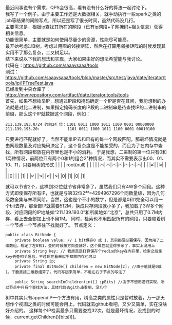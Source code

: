 最近同事说有个需求，QPS会很高，看有没有什么好的算法一起讨论下。   
我写了一个例子。由于主要工作还是大数据相关，就手动执行一些spark之类的job等结果的间隙写点，所以还是写了很长时间，虽然代码没几行。   
主要需求是，根据ip查找其所在的网段（已有ip网段+子网掩码+相关信息）获得相关信息。   
功能很简单，主要就是如何使用尽量少的资源，性能尽可能高。   
最开始考虑过B树，考虑过用图的邻接矩阵，然后在打算用邻接矩阵的时候发现其实用不了那么复杂，二叉树足以。   
结下来说以下我的想法和实现，大家如果由好的想法希望能与我讨论。   
代码在：https://github.com/saaavsaaa/tools   
测试：https://github.com/saaavsaaa/tools/blob/master/src/test/java/date/iterator/tools/ip/IPTreeTest.java   
已经发到中央仓库了：https://mvnrepository.com/artifact/date.iterator.tools/tools   
首先，如果不想枚举IP，想通过IP段和掩码确定一个IP是否在其间，我能想到的办法就是对比二进制，如果指定掩码长度的IP段的二进制串是待查找IP的二进制串的前缀，那么这个IP就数据这个网段，例如：  
```
211.139.193.0/24 的前24 位：1101 0011 1000 1011 1100 0001 00000000
211.139.193.20:            1101 0011 1000 1011 1100 0001 00010100
```
只要进行匹配就好了，当然不能拿IP去和已有的每一个网段匹配，那最坏情况就是由网段数量及对应掩码决定了，这个复杂度是不能接受的，而且为了在内存中查找，所有网段都放在内存里也是不小的消耗。
于是我想，二进制的第一位只有0和1两种情况，前两位只有两个0和1的组合2²种情况，而其实不需要表示出00、01、10、11，只要用树的形式
|  |  |  | root(null) |  |  |  |
|:-:|:-:|:-:|:-:|:-:|:-:|:-:|
| | |↙| |↘| | |  
| |0| | | |1| |
|↙| |↘| |↙| |↘| 
|0| |1| |0| |1|

就可以节省2个，这样到32位就节省非常多了，虽然我们只有4W多个网段。这种方式即使保存所有IP，也就是与第32位2³²=4294967296个同数量级，因为几何级数全集与末项同阶。当然，这也是个不小的数字，但是都是0和1完全可以用一个bit去存，那全部IP就需要512M，换成只存网段就小多了，我加载了3W多个网段、对应网段的IP地址如“211.139.193.0”和所属地如“北京”，总共只用了0.7M内存，看上去全部加上也不用1M。
同时，检索也不用匹配所有的网段，只要顺着树一个节点一个节点往下找就好了。
节点定义：
```
public class BitNode {
    private boolean value; // 1 bit保存0 或 1，其实都没必要保存，因为用了二维数组，规定了左0右1，查的时候按方向查就好，这个属性就显得多余了，事实上没用上
    private String key; // 我原意是打算保存个redis的key在内存里，检索之后拿key去查相关信息，不过现在看来似乎都放内存也可以
    private String ip;
    private final BitNode[] children = new BitNode[2]; //由于值就是0或1，干脆直接二维数组算了，代码写起来简单，不用左右子节点的写法了
    
    public String searchInChildren(int[] ipBits) //由于不想用递归实现，所以节点中只有个查找方法，具体代码去github看吧，没几行
```
树中其实只有appendIP一个方法有用，树高之类的属性只是暂时放着，万一那天想作个视图之类的时候可能会用上，代码就去github看吧，又少又简单，实在没啥好介绍的。
这样每个IP检索最多只需要查找32次，就是最坏情况，没找到的时候，current.getChildren()[bits[i]]。


